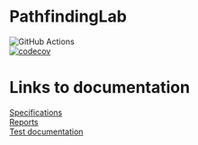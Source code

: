 # PathfindingLab
![GitHub Actions](https://github.com/NuiS4ncE/PathfindingLab/workflows/Java%20CI%20with%20Gradle/badge.svg) </br>
[![codecov](https://codecov.io/gh/NuiS4ncE/PathfindingLab/branch/master/graph/badge.svg?token=R7TGDXB6IR)](https://codecov.io/gh/NuiS4ncE/PathfindingLab)

# Links to documentation 

[Specifications](https://github.com/NuiS4ncE/PathfindingLab/blob/master/documentation/specifications.md)
</br>
[Reports](https://github.com/NuiS4ncE/PathfindingLab/tree/master/documentation/reports)
</br>
[Test documentation](https://github.com/NuiS4ncE/PathfindingLab/blob/master/documentation/testdocumentation.md)

